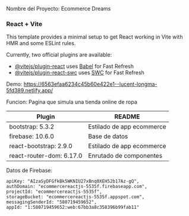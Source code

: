 Nombre del Proyecto: Ecommerce Dreams

### React + Vite

This template provides a minimal setup to get React working in Vite with HMR and some ESLint rules.

Currently, two official plugins are available:

- [@vitejs/plugin-react](https://github.com/vitejs/vite-plugin-react/blob/main/packages/plugin-react/README.md) uses [Babel](https://babeljs.io/) for Fast Refresh
- [@vitejs/plugin-react-swc](https://github.com/vitejs/vite-plugin-react-swc) uses [SWC](https://swc.rs/) for Fast Refresh

Demo: https://6563efaa6234c45b60e422e1--lucent-longma-5fd389.netlify.app/

Funcion: Pagina que simula una tienda online de ropa

| Plugin | README |
| ------ | ------ |
| bootstrap: 5.3.2 | Estilado de app ecommerce|
| firebase: 10.6.0| Base de datos  |
| react-bootstrap: 2.9.0 | Estilado de app ecommerce |
| react-router-dom: 6.17.0 | Enrutado de componentes |

Datos de Firebase:

    apiKey: "AIzaSyDFGfkBk5WKNIU27xBnq0XEH52b17Az-gQ",
    authDomain: "ecommercereactjs-5535f.firebaseapp.com",
    projectId: "ecommercereactjs-5535f",
    storageBucket: "ecommercereactjs-5535f.appspot.com",
    messagingSenderId: "580719459652",
    appId: "1:580719459652:web:67bb3a8c358396b99fab11"
